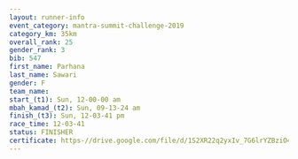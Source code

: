 ```yaml
---
layout: runner-info 
event_category: mantra-summit-challenge-2019 
category_km: 35km 
overall_rank: 25
gender_rank: 3
bib: 547
first_name: Parhana
last_name: Sawari
gender: F
team_name: 
start_(t1): Sun, 12-00-00 am
mbah_kamad_(t2): Sun, 09-13-24 am
finish_(t3): Sun, 12-03-41 pm
race_time: 12-03-41
status: FINISHER
certificate: https-//drive.google.com/file/d/1S2XR22q2yxIv_7G6lrYZBziO4ve5rvsn/view?usp=sharing
---
```


